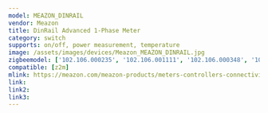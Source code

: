 ```yaml
---
model: MEAZON_DINRAIL
vendor: Meazon
title: DinRail Advanced 1-Phase Meter
category: switch
supports: on/off, power measurement, temperature
image: /assets/images/devices/Meazon_MEAZON_DINRAIL.jpg
zigbeemodel: ['102.106.000235', '102.106.001111', '102.106.000348', '102.106.000256', '102.106.001242']
compatible: [z2m]
mlink: https://meazon.com/meazon-products/meters-controllers-connectivity/dinrail-advanced-1-phase/
link: 
link2: 
link3: 
---
```

